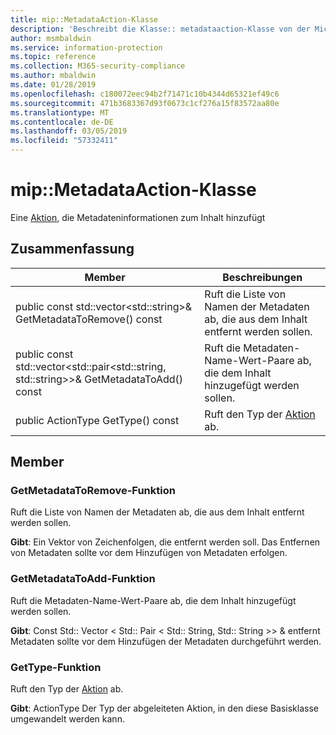 ```yaml
---
title: mip::MetadataAction-Klasse
description: 'Beschreibt die Klasse:: metadataaction-Klasse von der Microsoft Information Protection (MIP) SDK.'
author: msmbaldwin
ms.service: information-protection
ms.topic: reference
ms.collection: M365-security-compliance
ms.author: mbaldwin
ms.date: 01/28/2019
ms.openlocfilehash: c180072eec94b2f71471c10b4344d65321ef49c6
ms.sourcegitcommit: 471b3683367d93f0673c1cf276a15f83572aa80e
ms.translationtype: MT
ms.contentlocale: de-DE
ms.lasthandoff: 03/05/2019
ms.locfileid: "57332411"
---
```

# <a name="class-mipmetadataaction"></a>mip::MetadataAction-Klasse 
Eine [Aktion](class_mip_action.md), die Metadateninformationen zum Inhalt hinzufügt
  
## <a name="summary"></a>Zusammenfassung
 Member                        | Beschreibungen                                
--------------------------------|---------------------------------------------
public const std::vector\<std::string\>& GetMetadataToRemove() const  |  Ruft die Liste von Namen der Metadaten ab, die aus dem Inhalt entfernt werden sollen.
public const std::vector\<std::pair\<std::string, std::string\>\>& GetMetadataToAdd() const  |  Ruft die Metadaten-Name-Wert-Paare ab, die dem Inhalt hinzugefügt werden sollen.
public ActionType GetType() const  |  Ruft den Typ der [Aktion](class_mip_action.md) ab.
  
## <a name="members"></a>Member
  
### <a name="getmetadatatoremove-function"></a>GetMetadataToRemove-Funktion
Ruft die Liste von Namen der Metadaten ab, die aus dem Inhalt entfernt werden sollen.

  
**Gibt**: Ein Vektor von Zeichenfolgen, die entfernt werden soll. Das Entfernen von Metadaten sollte vor dem Hinzufügen von Metadaten erfolgen.
  
### <a name="getmetadatatoadd-function"></a>GetMetadataToAdd-Funktion
Ruft die Metadaten-Name-Wert-Paare ab, die dem Inhalt hinzugefügt werden sollen.

  
**Gibt**: Const Std:: Vector < Std:: Pair < Std:: String, Std:: String >> & entfernt Metadaten sollte vor dem Hinzufügen der Metadaten durchgeführt werden.
  
### <a name="gettype-function"></a>GetType-Funktion
Ruft den Typ der [Aktion](class_mip_action.md) ab.

  
**Gibt**: ActionType Der Typ der abgeleiteten Aktion, in den diese Basisklasse umgewandelt werden kann.
